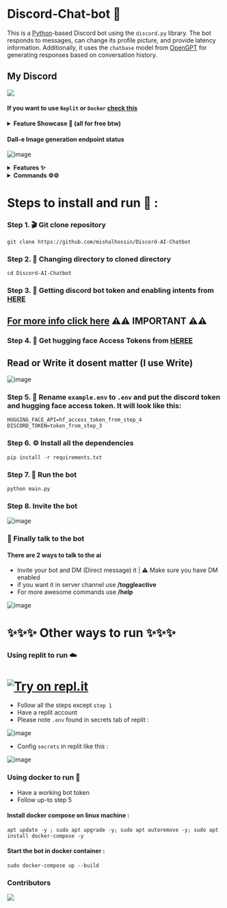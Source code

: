 # Discord-Chat-bot 🤖
This is a [Python](https://www.python.org)-based Discord bot using the `discord.py` library. The bot responds to messages, can change its profile picture, and provide latency information. Additionally, it uses the `chatbase` model from [OpenGPT](https://github.com/uesleibros/OpenGPT) for generating responses based on conversation history.

## My Discord
  <a href="https://discord.com/users/1025245410224263258">
    <img src="https://lanyard.cnrad.dev/api/1025245410224263258?theme=dark&bg=171515&borderRadius=5px&animated=true&idleMessage=15%20year%20old%20solo%20dev">
  </a>
</p>

#### If you want to use `Replit` or `Docker` [check this](https://github.com/mishalhossin/Discord-AI-Chatbot#--other-ways-to-run-)

<details>
<summary><strong>Feature Showcase 👀 (all for free btw)</strong></summary>

## Image generation using DALL-E
![image](https://github.com/mishalhossin/Discord-AI-Chatbot/assets/91066601/0aa3fc13-8023-47fe-b21c-3066d4ecc817)

## OCR for images (Needs Hugging Face API key)
![image](https://github.com/mishalhossin/Discord-AI-Chatbot/assets/91066601/85f4f847-ded5-45fc-ac07-37251edfa627)

## Web access using DuckDuckGo
![image](https://github.com/mishalhossin/Discord-AI-Chatbot/assets/91066601/33d6eaf7-497b-4cdc-ac19-a18f34743ce5)

## YouTube video summary
![image](https://github.com/mishalhossin/Discord-AI-Chatbot/assets/91066601/554045b8-bbdd-4b4e-82f5-27f852786d2d)

</details>

#### Dall-e Image generation endpoint status
![image](https://img.shields.io/website?down_message=Aww%20man%20its%20down&style=for-the-badge&up_message=Up%20and%20running&url=https%3A%2F%2Fimagine.mishal0legit.repl.co)
<details>
<summary><strong>Features ✨</strong></summary>

- [x] Hybrid Command System: Get the best of slash and normal commands. It's like a buffet! ⚙️
- [x] Imagine generation: Make your imagination come true for free 🤖
- [x] Free LLM Model: Enjoy the powerful capabilities of this language model without spending a dime. 🤖
- [x] Mention Recognition: The bot always responds when you mention it or say its name. It's as attentive as a squirrel spotting a shiny acorn! ⚙️
- [x] Message Handling: The bot knows when you're replying to someone else, so it won't cause confusion. It's like having a mind reader in your server! 🪄
- [x] Channel-Specific Responses: Use the `/toggleactive` command to chill the bot in a specific channel. ⚙️
- [x] GPT-3.5-Turbo Model: This bot runs on turbo power! Powered by the lightning-fast GPT-3.5-Turbo language model. 🤖
- [x] Image Detection Model: The bot can detect objects and text in images with OCR and GPT2 captioning using a fancy Hugging Face API. 🕵️‍♂️
- [x] Secure Credential Management: Keep your credentials secure using environment variables. 🔑
- [x] Crafted with Care: Made with lots of love and attention to detail. ❤️
- [x] Web Access: Web Access is now available! Unlock a whole new level of awesomeness. 🌐
- [x] YouTube Video Summarizer: This is a feature that utilizes the power of the Language Model (LLM) to generate summaries of YouTube videos. 🌐
- [ ] Speech recognition: Coming soon! Get ready for an LLM-powered voice assistant.

</details>

<details>
<summary><strong>Commands ⚙️⚙️</strong></summary>

- [x] `/pfp [image_url]`: Change the bot's actual profile picture.
- [x] `/changeusr [new_username]`: Change the bot's username.
- [x] `/ping`: Get a "Pong" response from the bot.
- [x] `/toggleactive`: Toggle active channels.
- [x] `/toggledm`: Toggle DM for chatting.
- [x] `/bonk`: Clear the message history.
- [x] `/neko`: Display a random image or GIF of a neko, waifu, husbando, kitsune, or other actions.
- [x] `/help`: Get all other commands.
- [x] `/imagine`: Generate an image using an endpoint.

</details>


# Steps to install and run 🚩 :
### Step 1. 🎬 Git clone repository
```
git clone https://github.com/mishalhossin/Discord-AI-Chatbot
```
### Step 2. 📁 Changing directory to cloned directory
```
cd Discord-AI-Chatbot
```
### Step 3. 🔑 Getting discord bot token and enabling intents from [HERE](https://discord.com/developers/applications)
## [For more info click here](https://github.com/mishalhossin/Discord-Chatbot-Gpt4Free/blob/main/discord_token.md#select-application) ⚠⚠️ IMPORTANT ⚠️⚠

### Step 4. 🔑 Get hugging face Access Tokens from [HEREE](https://huggingface.co/settings/tokens)
## Read or Write it dosent matter (I use Write)
![image](https://user-images.githubusercontent.com/91066601/236681615-71600817-774a-430c-8cec-8e6710a82b49.png)

### Step 5. 🔐 Rename `example.env` to `.env` and put the discord token and hugging face access token. It will look like this:
```
HUGGING_FACE_API=hf_access_token_from_step_4
DISCORD_TOKEN=token_from_step_3
```
### Step 6. ⚙️ Install all the dependencies
```
pip install -r requirements.txt
```
### Step 7. 🚀 Run the bot
```
python main.py
```
### Step 8. Invite the bot
![image](https://user-images.githubusercontent.com/91066601/236673317-64a1789c-f6b1-48d7-ba1b-dbb18e7d802a.png)


### 🏁 Finally talk to the bot
#### There are 2 ways to talk to the ai
- Invite your bot and DM (Direct message) it | ⚠️ Make sure you have DM enabled
- if you want it in server channel use **/toggleactive** 
- For more awesome commands use **/help**

![image](https://github.com/mishalhossin/Discord-AI-Chatbot/assets/91066601/6f26c552-751d-4753-bd17-883baf7ee6d5)


# ✨✨✨  Other ways to run ✨✨✨
### Using replit to run ☁️
# [![Try on repl.it](https://repl-badge.jajoosam.repl.co/try.png)](https://repl.it/github/mishalhossin/Discord-AI-Chatbot)

- Follow all the steps except `step 1`
- Have a replit account
- Please note `.env` found in secrets tab of replit :

![image](https://user-images.githubusercontent.com/91066601/235810871-5d4c1469-35fd-42d2-a3a2-3382002877cb.png)

- Config `secrets` in replit like this :

![image](https://github.com/mishalhossin/Discord-AI-Chatbot/assets/91066601/2898567b-7d8a-422d-93e2-a4b3bec0ff18)


### Using docker to run :whale:
- Have a working bot token
- Follow up-to step 5
#### Install docker compose on linux machine :
```
apt update -y ; sudo apt upgrade -y; sudo apt autoremove -y; sudo apt install docker-compose -y
```
#### Start the bot in docker container :

```
sudo docker-compose up --build
```

### Contributors

<a href="https://github.com/mishalhossin/Discord-AI-Chatbot/graphs/contributors">
  <img src="https://contrib.rocks/image?repo=mishalhossin/Discord-AI-Chatbot" />
</a>
